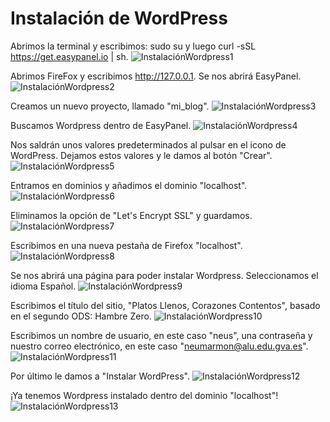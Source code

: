 # Instalación de WordPress

Abrimos la terminal y escribimos: sudo su y luego curl -sSL https://get.easypanel.io | sh.
![InstalaciónWordpress1](https://github.com/neusmartinez/Wordpress-Docs/blob/main/INSTALACI%C3%93N%20WORDPRESS%201.png)


Abrimos FireFox y escribimos http://127.0.0.1. Se nos abrirá EasyPanel.
![InstalaciónWordpress2](https://github.com/neusmartinez/Wordpress-Docs/blob/main/INSTALACI%C3%93N%20WORDPRESS%202.png)


Creamos un nuevo proyecto, llamado "mi_blog".
![InstalaciónWordpress3](https://github.com/neusmartinez/Wordpress-Docs/blob/main/INSTALACI%C3%93N%20WORDPRESS%203.png)


Buscamos Wordpress dentro de EasyPanel.
![InstalaciónWordpress4](https://github.com/neusmartinez/Wordpress-Docs/blob/main/INSTALACI%C3%93N%20WORDPRESS%204.png)


Nos saldrán unos valores predeterminados al pulsar en el icono de WordPress. Dejamos estos valores y le damos al botón "Crear".
![InstalaciónWordpress5](https://github.com/neusmartinez/Wordpress-Docs/blob/main/INSTALACI%C3%93N%20WORDPRESS%205.png)


Entramos en dominios y añadimos el dominio "localhost".
![InstalaciónWordpress6](https://github.com/neusmartinez/Wordpress-Docs/blob/main/INSTALACI%C3%93N%20WORDPRESS%206.png)


Eliminamos la opción de "Let's Encrypt SSL" y guardamos.
![InstalaciónWordpress7](https://github.com/neusmartinez/Wordpress-Docs/blob/main/INSTALACI%C3%93N%20WORDPRESS%207.png)


Escribimos en una nueva pestaña de Firefox "localhost".
![InstalaciónWordpress8](https://github.com/neusmartinez/Wordpress-Docs/blob/main/INSTALACI%C3%93N%20WORDPRESS%208.png)


Se nos abrirá una página para poder instalar Wordpress. Seleccionamos el idioma Español.
![InstalaciónWordpress9](https://github.com/neusmartinez/Wordpress-Docs/blob/main/INSTALACI%C3%93N%20WORDPRESS%209.png)


Escribimos el título del sitio, "Platos Llenos, Corazones Contentos", basado en el segundo ODS: Hambre Zero.
![InstalaciónWordpress10](https://github.com/neusmartinez/Wordpress-Docs/blob/main/INSTALACI%C3%93N%20WORDPRESS%2010.png)


Escribimos un nombre de usuario, en este caso "neus", una contraseña y nuestro correo electrónico, en este caso "neumarmon@alu.edu.gva.es".
![InstalaciónWordpress11](https://github.com/neusmartinez/Wordpress-Docs/blob/main/INSTALACI%C3%93N%20WORDPRESS%2011.png)


Por último le damos a "Instalar WordPress".
![InstalaciónWordpress12](https://github.com/neusmartinez/Wordpress-Docs/blob/main/INSTALACI%C3%93N%20WORDPRESS%2012.png)


¡Ya tenemos Wordpress instalado dentro del dominio "localhost"!
![InstalaciónWordpress13](https://github.com/neusmartinez/Wordpress-Docs/blob/main/INSTALACI%C3%93N%20WORDPRESS%2013.png)
